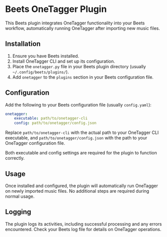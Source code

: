 # Beets OneTagger Plugin

This Beets plugin integrates OneTagger functionality into your Beets workflow, automatically running OneTagger after importing new music files.

## Installation

1. Ensure you have Beets installed.
2. Install OneTagger CLI and set up its configuration.
3. Place the `onetagger.py` file in your Beets plugin directory (usually `~/.config/beets/plugins/`).
4. Add `onetagger` to the `plugins` section in your Beets configuration file.

## Configuration

Add the following to your Beets configuration file (usually `config.yaml`):

```yaml
onetagger:
    executable: path/to/onetagger-cli
    config: path/to/onetagger/config.json
```

Replace `path/to/onetagger-cli` with the actual path to your OneTagger CLI executable, and `path/to/onetagger/config.json` with the path to your OneTagger configuration file.

Both executable and config settings are required for the plugin to function correctly.

## Usage
Once installed and configured, the plugin will automatically run OneTagger on newly imported music files. No additional steps are required during normal usage.

## Logging
The plugin logs its activities, including successful processing and any errors encountered. Check your Beets log file for details on OneTagger operations.